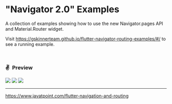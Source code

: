 # "Navigator 2.0" Examples

A collection of examples showing how to use the new Navigator.pages API and Material.Router widget.

Visit https://gskinnerteam.github.io/flutter-navigator-routing-examples/#/ to see a running example.




<br/>


### ✌&ensp;Preview

<img src="https://i.imgur.com/SPZakcw.png" />
 
<img src="https://i.imgur.com/PenPKWh.png" />

<img src="https://i.imgur.com/XL8DejG.png" />
<br/>


---


https://www.javatpoint.com/flutter-navigation-and-routing


